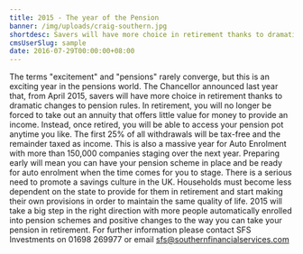 ```yaml
---
title: 2015 - The year of the Pension
banner: /img/uploads/craig-southern.jpg
shortdesc: Savers will have more choice in retirement thanks to dramatic changes.
cmsUserSlug: sample
date: 2016-07-29T00:00:00+08:00
---
```


The terms "excitement" and "pensions" rarely converge, but this is an exciting year in the pensions world. The Chancellor announced last year that, from April 2015, savers will have more choice in retirement thanks to dramatic changes to pension rules. In retirement, you will no longer be forced to take out an annuity that offers little value for money to provide an income. Instead, once retired, you will be able to access your pension pot anytime you like. The first 25% of all withdrawals will be tax-free and the remainder taxed as income. This is also a massive year for Auto Enrolment with more than 150,000 companies staging over the next year. Preparing early will mean you can have your pension scheme in place and be ready for auto enrolment when the time comes for you to stage. There is a serious need to promote a savings culture in the UK. Households must become less dependent on the state to provide for them in retirement and start making their own provisions in order to maintain the same quality of life. 2015 will take a big step in the right direction with more people automatically enrolled into pension schemes and positive changes to the way you can take your pension in retirement. For further information please contact SFS Investments on 01698 269977 or email sfs@southernfinancialservices.com  